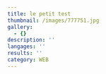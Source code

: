 ```yaml
---
title: le petit test
thumbnail: /images/777751.jpg
gallery:
  - {}
description: ''
langages: ''
results: ''
category: WEB
---
```


